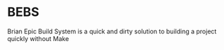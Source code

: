 # BEBS
Brian Epic Build System is a quick and dirty solution to building a project quickly without Make

